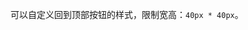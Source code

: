 <!--order: 1
title:
  zh-CN: 自定义样式
  en-US: Custom style

## zh-CN-->

可以自定义回到顶部按钮的样式，限制宽高：`40px * 40px`。

<!--## en-US

You can customize the style of the button, just note the size limit: no more than `40px * 40px`.


````html
<ant-back-top style="bottom: 100px;">
  <div class="ant-back-top-inner">UP</div>
</ant-back-top>
````

````css
#components-back-top-demo-custom .ant-back-top {
  bottom: 100px;
}
#components-back-top-demo-custom 
````-->
